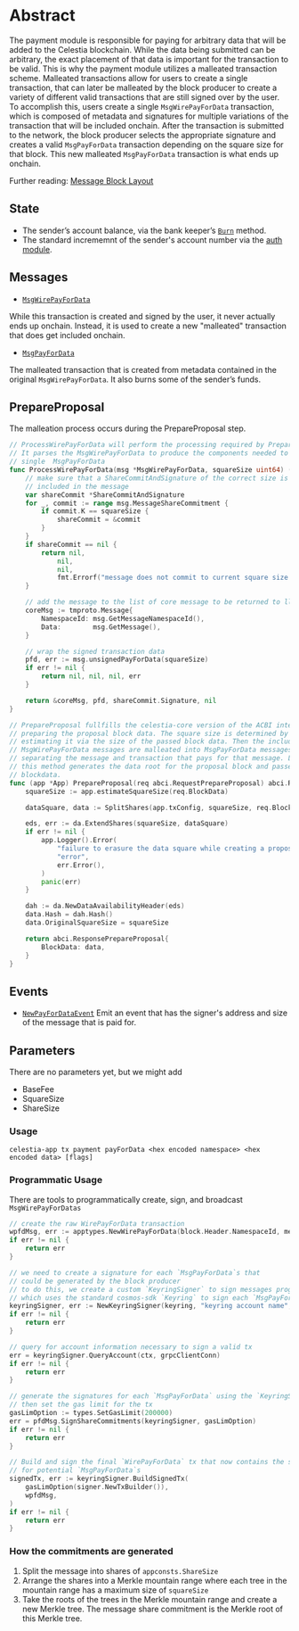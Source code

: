 # Abstract

The payment module is responsible for paying for arbitrary data that will be added to the Celestia blockchain. While the data being submitted can be arbitrary, the exact placement of that data is important for the transaction to be valid. This is why the payment module utilizes a malleated transaction scheme. Malleated transactions allow for users to create a single transaction, that can later be malleated by the block producer to create a variety of different valid transactions that are still signed over by the user. To accomplish this, users create a single `MsgWirePayForData` transaction, which is composed of metadata and signatures for multiple variations of the transaction that will be included onchain. After the transaction is submitted to the network, the block producer selects the appropriate signature and creates a valid `MsgPayForData` transaction depending on the square size for that block. This new malleated `MsgPayForData` transaction is what ends up onchain.

Further reading: [Message Block Layout](https://github.com/celestiaorg/celestia-specs/blob/master/src/rationale/message_block_layout.md)

## State

- The sender’s account balance, via the bank keeper’s [`Burn`](https://github.com/cosmos/cosmos-sdk/blob/531bf5084516425e8e3d24bae637601b4d36a191/x/bank/spec/01_state.md) method.
- The standard incrememnt of the sender's account number via the [auth module](https://github.com/cosmos/cosmos-sdk/blob/531bf5084516425e8e3d24bae637601b4d36a191/x/auth/spec/02_state.md).

## Messages

- [`MsgWirePayForData`](https://github.com/celestiaorg/celestia-app/blob/b4c8ebdf35db200a9b99d295a13de01110802af4/x/payment/types/tx.pb.go#L32-L40)

While this transaction is created and signed by the user, it never actually ends up onchain. Instead, it is used to create a new "malleated" transaction that does get included onchain.

- [`MsgPayForData`](https://github.com/celestiaorg/celestia-app/blob/b4c8ebdf35db200a9b99d295a13de01110802af4/x/payment/types/tx.pb.go#L208-L216)

The malleated transaction that is created from metadata contained in the original `MsgWirePayForData`. It also burns some of the sender’s funds.

## PrepareProposal

The malleation process occurs during the PrepareProposal step.

```go
// ProcessWirePayForData will perform the processing required by PrepareProposal.
// It parses the MsgWirePayForData to produce the components needed to create a
// single  MsgPayForData
func ProcessWirePayForData(msg *MsgWirePayForData, squareSize uint64) (*tmproto.Message, *MsgPayForData, []byte, error) {
	// make sure that a ShareCommitAndSignature of the correct size is
	// included in the message
	var shareCommit *ShareCommitAndSignature
	for _, commit := range msg.MessageShareCommitment {
		if commit.K == squareSize {
			shareCommit = &commit
		}
	}
	if shareCommit == nil {
		return nil,
			nil,
			nil,
			fmt.Errorf("message does not commit to current square size: %d", squareSize)
	}

	// add the message to the list of core message to be returned to ll-core
	coreMsg := tmproto.Message{
		NamespaceId: msg.GetMessageNamespaceId(),
		Data:        msg.GetMessage(),
	}

	// wrap the signed transaction data
	pfd, err := msg.unsignedPayForData(squareSize)
	if err != nil {
		return nil, nil, nil, err
	}

	return &coreMsg, pfd, shareCommit.Signature, nil
}

// PrepareProposal fullfills the celestia-core version of the ACBI interface by
// preparing the proposal block data. The square size is determined by first
// estimating it via the size of the passed block data. Then the included
// MsgWirePayForData messages are malleated into MsgPayForData messages by
// separating the message and transaction that pays for that message. Lastly,
// this method generates the data root for the proposal block and passes it the
// blockdata.
func (app *App) PrepareProposal(req abci.RequestPrepareProposal) abci.ResponsePrepareProposal {
	squareSize := app.estimateSquareSize(req.BlockData)

	dataSquare, data := SplitShares(app.txConfig, squareSize, req.BlockData)

	eds, err := da.ExtendShares(squareSize, dataSquare)
	if err != nil {
		app.Logger().Error(
			"failure to erasure the data square while creating a proposal block",
			"error",
			err.Error(),
		)
		panic(err)
	}

	dah := da.NewDataAvailabilityHeader(eds)
	data.Hash = dah.Hash()
	data.OriginalSquareSize = squareSize

	return abci.ResponsePrepareProposal{
		BlockData: data,
	}
}
```

<!-- markdownlint-enable MD010 -->

## Events

- [`NewPayForDataEvent`](https://github.com/celestiaorg/celestia-app/pull/213/files#diff-1ce55bda42cf160deca2e5ea1f4382b65f3b689c7e00c88085d7ce219e77303dR17-R21)
  Emit an event that has the signer's address and size of the message that is paid for.

## Parameters

There are no parameters yet, but we might add

- BaseFee
- SquareSize
- ShareSize

### Usage

`celestia-app tx payment payForData <hex encoded namespace> <hex encoded data> [flags]`

### Programmatic Usage

There are tools to programmatically create, sign, and broadcast `MsgWirePayForDatas`

```go
// create the raw WirePayForData transaction
wpfdMsg, err := apptypes.NewWirePayForData(block.Header.NamespaceId, message, 16, 32, 64, 128)
if err != nil {
    return err
}

// we need to create a signature for each `MsgPayForData`s that
// could be generated by the block producer
// to do this, we create a custom `KeyringSigner` to sign messages programmatically
// which uses the standard cosmos-sdk `Keyring` to sign each `MsgPayForData`
keyringSigner, err := NewKeyringSigner(keyring, "keyring account name", "chain-id-1")
if err != nil {
    return err
}

// query for account information necessary to sign a valid tx
err = keyringSigner.QueryAccount(ctx, grpcClientConn)
if err != nil {
    return err
}

// generate the signatures for each `MsgPayForData` using the `KeyringSigner`,
// then set the gas limit for the tx
gasLimOption := types.SetGasLimit(200000)
err = pfdMsg.SignShareCommitments(keyringSigner, gasLimOption)
if err != nil {
    return err
}

// Build and sign the final `WirePayForData` tx that now contains the signatures
// for potential `MsgPayForData`s
signedTx, err := keyringSigner.BuildSignedTx(
    gasLimOption(signer.NewTxBuilder()),
    wpfdMsg,
)
if err != nil {
    return err
}
```

<!-- markdownlint-enable MD010 -->

### How the commitments are generated

1. Split the message into shares of `appconsts.ShareSize`
2. Arrange the shares into a Merkle mountain range where each tree in the mountain range has a maximum size of `squareSize`
3. Take the roots of the trees in the Merkle mountain range and create a new Merkle tree. The message share commitment is the Merkle root of this Merkle tree.
